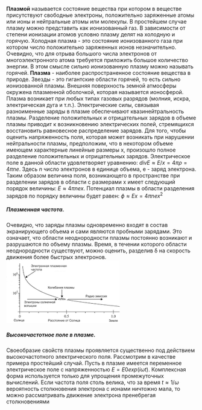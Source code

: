**Плазмой** называется состояние вещества при котором в веществе присутствуют свободные электроны, положительно заряженные атомы или ионы и нейтральные атомы или молекулы. В простейшем случае плазму можно представить как ионизованный газ. 
В зависимости от степени ионизации атомов условно плазму делят на холодную и горячую. Холодная плазма - это состояние ионизованного газа при котором число положительно заряженных ионов незначительно. Очевидно, что для отрыва большого числа электронов от многоэлектронного атома требуется приложить большое количество энергии. В этом смысле сильно ионизованную плазму можно называть горячей. 
**Плазма** - наиболее распространенное состояние вещества в природе. Звезды - это гигантские области горячей, то есть сильно ионизованной плазмы. Внешняя поверхность земной атмосферы окружена плазменной оболочкой, которая называется ионосферой. Плазма возникает при любых типах газовых разрядов (молния, искра, электрическая дуга и т.п.). Электрические силы, связывая разноименные заряды в плазме обеспечивают квазинейтральность плазмы. Разделение положительных и отрицательных зарядов в объеме плазмы приводит к возникновению электрических полей, стремящихся восстановить равновесное распределение зарядов. Для того, чтобы оценить напряженность поля, которая может возникать при нарушении нейтральности плазмы, предположим, что в некотором объеме имеющем характерные линейные размеры x, произошло полное разделение положительных и отрицательных зарядов. 
Электрическое поле в данной области удовлетворяет уравнению:
$div E ≈ E/x = 4πρ = 4π n e.$
Здесь $n$ число электронов в единице объема, e - заряд электрона. Таким образом величина поля, возникающего в пространстве при разделении зарядов в области с размерами x имеет следующий порядок величины:
$E ≈ 4π n e x$.
Потенциал плазмы в области разделения зарядов по порядку величины будет равен:
$ϕ ≈ E x = 4π n e x^2$
##### Плазменная частота. 
Очевидно, что заряды плазмы одновременно входят в состав экранирующего объема и сами являются пробными зарядами. Это означает, что области неоднородности плазмы постоянно возникают и разрушаются по объему плазмы. Время, в течении которого области неоднородности существуют, можно оценить, разделив δ на скорость движения более быстрых электронов.
![](./images3/el7.png)
##### Высокочастотное поле в плазме.
Своеобразие свойств плазмы проявляется существенно под действием высокочастотного электрического поля. Рассмотрим в качестве примера простейший случай. Пусть в плазме имеется переменное электрическое поле с напряженностью $E = E0 exp(i ω t)$. Комплексная форма используется только для упрощения промежуточных вычислений. Если частота поля столь велика, что за время $t ≈ 1/ω$ вероятность столкновения электрона с ионами ничтожно мала, то можно рассматривать движение электрона пренебрегая столкновениями
